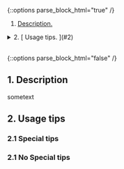 {::options parse_block_html="true" /}
1.  [ Description. ](#1)
<details><summary markdown="span">
2.  [ Usage tips. ](#2)</summary>
```python
* 2.1.  [ Special tips. ](#2.1)
```
Of course, it has to be Hello World, right?
</details>
<br/>

{::options parse_block_html="false" /}

<a name="1"></a>
## 1. Description
sometext
<a name="2"></a>
## 2. Usage tips
<a name="2.1"></a>
### 2.1 Special tips
<a name="2.2"></a>
### 2.1 No Special tips
    
